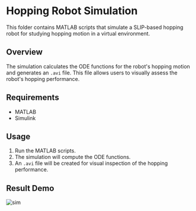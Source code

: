 # Hopping Robot Simulation

This folder contains MATLAB scripts that simulate a SLIP-based hopping robot for studying hopping motion in a virtual environment.

## Overview
The simulation calculates the ODE functions for the robot's hopping motion and generates an `.avi` file. This file allows users to visually assess the robot's hopping performance.

## Requirements
- MATLAB
- Simulink

## Usage
1. Run the MATLAB scripts.
2. The simulation will compute the ODE functions.
3. An `.avi` file will be created for visual inspection of the hopping performance.

## Result Demo
![sim](https://github.com/user-attachments/assets/e12517ac-6902-4e9f-91d4-0eee2d0af04f)


